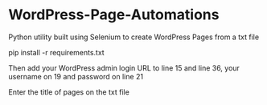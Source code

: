# WordPress-Page-Automations
Python utility built using Selenium to create WordPress Pages from a txt file

pip install -r requirements.txt

Then add your WordPress admin login URL to line 15 and line 36, your username on 19 and password on line 21


Enter the title of pages on the txt file 
